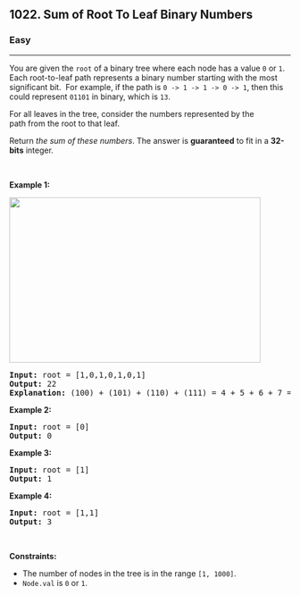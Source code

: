 <h2>1022. Sum of Root To Leaf Binary Numbers</h2><h3>Easy</h3><hr><div style="user-select: auto;"><p style="user-select: auto;">You are given the <code style="user-select: auto;">root</code> of a binary tree where each node has a value <code style="user-select: auto;">0</code>&nbsp;or <code style="user-select: auto;">1</code>.&nbsp; Each root-to-leaf path represents a binary number starting with the most significant bit.&nbsp; For example, if the path is <code style="user-select: auto;">0 -&gt; 1 -&gt; 1 -&gt; 0 -&gt; 1</code>, then this could represent <code style="user-select: auto;">01101</code> in binary, which is <code style="user-select: auto;">13</code>.</p>

<p style="user-select: auto;">For all leaves in the tree, consider the numbers represented by the path&nbsp;from the root to that leaf.</p>

<p style="user-select: auto;">Return <em style="user-select: auto;">the sum of these numbers</em>. The answer is <strong style="user-select: auto;">guaranteed</strong> to fit in a <strong style="user-select: auto;">32-bits</strong> integer.</p>

<p style="user-select: auto;">&nbsp;</p>
<p style="user-select: auto;"><strong style="user-select: auto;">Example 1:</strong></p>
<img alt="" src="https://assets.leetcode.com/uploads/2019/04/04/sum-of-root-to-leaf-binary-numbers.png" style="width: 450px; height: 296px; user-select: auto;">
<pre style="user-select: auto;"><strong style="user-select: auto;">Input:</strong> root = [1,0,1,0,1,0,1]
<strong style="user-select: auto;">Output:</strong> 22
<strong style="user-select: auto;">Explanation: </strong>(100) + (101) + (110) + (111) = 4 + 5 + 6 + 7 = 22
</pre>

<p style="user-select: auto;"><strong style="user-select: auto;">Example 2:</strong></p>

<pre style="user-select: auto;"><strong style="user-select: auto;">Input:</strong> root = [0]
<strong style="user-select: auto;">Output:</strong> 0
</pre>

<p style="user-select: auto;"><strong style="user-select: auto;">Example 3:</strong></p>

<pre style="user-select: auto;"><strong style="user-select: auto;">Input:</strong> root = [1]
<strong style="user-select: auto;">Output:</strong> 1
</pre>

<p style="user-select: auto;"><strong style="user-select: auto;">Example 4:</strong></p>

<pre style="user-select: auto;"><strong style="user-select: auto;">Input:</strong> root = [1,1]
<strong style="user-select: auto;">Output:</strong> 3
</pre>

<p style="user-select: auto;">&nbsp;</p>
<p style="user-select: auto;"><strong style="user-select: auto;">Constraints:</strong></p>

<ul style="user-select: auto;">
	<li style="user-select: auto;">The number of nodes in the tree is in the range <code style="user-select: auto;">[1, 1000]</code>.</li>
	<li style="user-select: auto;"><code style="user-select: auto;">Node.val</code> is <code style="user-select: auto;">0</code> or <code style="user-select: auto;">1</code>.</li>
</ul>
</div>
